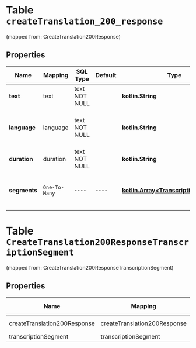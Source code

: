 
# Table `createTranslation_200_response`
(mapped from: CreateTranslation200Response)

## Properties
Name | Mapping | SQL Type | Default | Type | Description | Notes
---- | ------- | -------- | ------- | ---- | ----------- | -----
**text** | text | text NOT NULL |  | **kotlin.String** | The translated text. | 
**language** | language | text NOT NULL |  | **kotlin.String** | The language of the output translation (always &#x60;english&#x60;). | 
**duration** | duration | text NOT NULL |  | **kotlin.String** | The duration of the input audio. | 
**segments** | `One-To-Many` | `----` | `----`  | [**kotlin.Array&lt;TranscriptionSegment&gt;**](TranscriptionSegment.md) | Segments of the translated text and their corresponding details. |  [optional]





# **Table `CreateTranslation200ResponseTranscriptionSegment`**
(mapped from: CreateTranslation200ResponseTranscriptionSegment)

## Properties
Name | Mapping | SQL Type | Default | Type | Description | Notes
---- | ------- | -------- | ------- | ---- | ----------- | -----
createTranslation200Response | createTranslation200Response | long | | kotlin.Long | Primary Key | *one*
transcriptionSegment | transcriptionSegment | long | | kotlin.Long | Foreign Key | *many*



